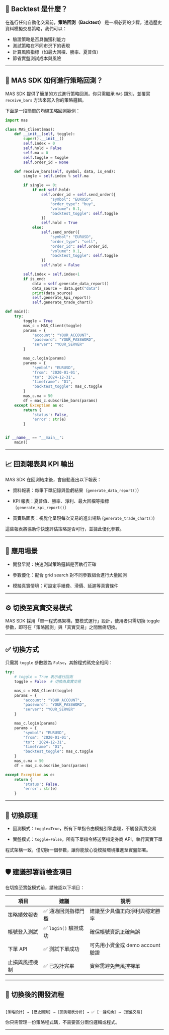 ## 📘 Backtest 是什麼？

在進行任何自動化交易前，**策略回測（Backtest）** 是一項必要的步驟。透過歷史資料模擬交易策略，我們可以：

- 驗證策略是否具備獲利能力  
- 測試策略在不同市況下的表現  
- 計算風險指標（如最大回檔、勝率、夏普值）  
- 節省實盤測試成本與風險  

---

## 🔧 MAS SDK 如何進行策略回測？

MAS SDK 提供了簡單的方式進行策略回測。你只需繼承 `MAS` 類別，並覆寫 `receive_bars` 方法來寫入你的策略邏輯。

下面是一段簡單的均線策略回測範例：

```python
import mas

class MAS_Client(mas):
    def __init__(self, toggle):
        super().__init__()
        self.index = 0
        self.hold = False
        self.ma = 0
        self.toggle = toggle
        self.order_id = None

    def receive_bars(self, symbol, data, is_end):
        single = self.index % self.ma

        if single == 0:
            if not self.hold:
                self.order_id = self.send_order({
                    "symbol": "EURUSD",
                    "order_type": "buy",
                    "volume": 0.1,
                    "backtest_toggle": self.toggle
                })
                self.hold = True
            else:
                self.send_order({
                    "symbol": "EURUSD",
                    "order_type": "sell",
                    "order_id": self.order_id,
                    "volume": 0.1,
                    "backtest_toggle": self.toggle
                })
                self.hold = False

        self.index = self.index+1
        if is_end:
            data = self.generate_data_report()
            data_source = data.get("data")
            print(data_source)
            self.generate_kpi_report()
            self.generate_trade_chart()

def main():
    try:
        toggle = True
        mas_c = MAS_Client(toggle)
        params = {
            "account": "YOUR_ACCOUNT",
            "password": "YOUR_PASSWORD",
            "server": "YOUR_SERVER"
        }

        mas_c.login(params)
        params = {
            "symbol": "EURUSD",
            "from": '2020-01-01',
            "to": '2024-12-31',
            "timeframe": "D1",
            "backtest_toggle": mas_c.toggle
        }
        mas_c.ma = 50
        df = mas_c.subscribe_bars(params)
    except Exception as e:
        return {
            'status': False,
            'error': str(e)
        }


if __name__ == "__main__":
    main()
```

---

## 📈 回測報表與 KPI 輸出

MAS SDK 在回測結束後，會自動產出以下報表：

- 資料報表：每筆下單記錄與盈虧結果（`generate_data_report()`）

- KPI 報表：夏普值、勝率、淨利、最大回檔等指標（`generate_kpi_report()`）

- 買賣點圖表：視覺化呈現每次交易的進出場點 (`generate_trade_chart()`)

這些報表將協助你快速評估策略是否可行，並據此優化參數。

---

## 🔄 應用場景

- 開發早期：快速測試策略邏輯是否執行正確

- 參數優化：配合 grid search 對不同參數組合進行大量回測

- 模擬真實情境：可設定手續費、滑價、延遲等真實條件

---

## ⚙️ 切換至真實交易模式

MAS SDK 採用「單一程式碼架構，雙模式運行」設計，使用者只需切換 toggle 參數，即可在「策略回測」與「真實交易」之間無痛切換。

---

## ✅ 切換方式

只需將 `toggle` 參數設為 `False`，其餘程式碼完全相同：

```python
try:
    # toggle = True 表示進行回測
    toggle = False  # 切換為真實交易

    mas_c = MAS_Client(toggle)
    params = {
        "account": "YOUR_ACCOUNT",
        "password": "YOUR_PASSWORD",
        "server": "YOUR_SERVER"
    }

    mas_c.login(params)
    params = {
        "symbol": "EURUSD",
        "from": '2020-01-01',
        "to": '2024-12-31',
        "timeframe": "D1",
        "backtest_toggle": mas_c.toggle
    }
    mas_c.ma = 50
    df = mas_c.subscribe_bars(params)

except Exception as e:
    return {
        'status': False,
        'error': str(e)
    }
```

---

## 🧩 切換原理

- 回測模式：`toggle=True`，所有下單指令由模擬引擎處理，不觸發真實交易

- 實盤模式：`toggle=False`，所有下單指令將送至指定券商 API，執行真實下單

程式架構一致，僅切換一個參數，讓你能放心從模擬環境推進至實盤部署。

---

## 🛡️ 建議部署前檢查項目

在切換至實盤模式前，請確認以下項目：

| 項目          | 建議                    | 說明                             |
| ------------- | ---------------------- | -------------------------------- |
| 策略績效報表   | ✅ 通過回測指標門檻     | 建議至少具備正向淨利與穩定勝率      |
| 帳號登入測試   | ✅ `login()` 驗證成功   | 確保帳號資訊正確無誤              |
| 下單 API      | ✅ 測試下單成功         | 可先用小資金或 demo account 驗證   |
| 止損與風控機制 | ✅ 已設計完畢           | 實盤需避免無風控裸單               |

---

## 🧩 切換後的開發流程

```text

[策略設計] → [歷史回測] → [回測報表分析] → ✅ [一鍵切換] → [實盤交易]

```

你只需管理一份策略程式碼，不需要區分兩份邏輯或程式。

---